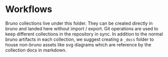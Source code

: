 # Workflows

Bruno collections live under this folder. They can be created directly in bruno and landed here without import / export. Git operations are used to keep different collections in the repository in sync. In addition to the normal bruno artifacts in each collection, we suggest creating a `_docs` folder to house non-bruno assets like svg diagrams which are reference by the collection docs in markdown.